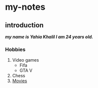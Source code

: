 # my-notes

## introduction
***my name is Yahia Khalil I am 24 years old.***
### Hobbies
1. Video games
   - Fifa
   - GTA V
2. Chess
3. [Movies](https://www.netflix.com/jo/browse/genre/34399)